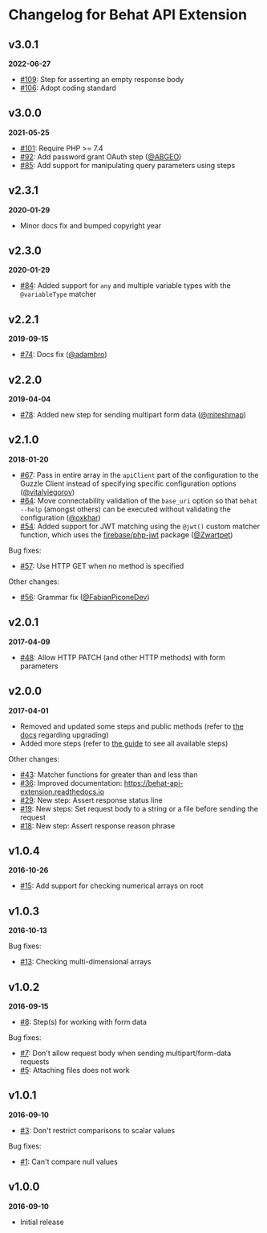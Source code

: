 Changelog for Behat API Extension
=================================

v3.0.1
------
__2022-06-27__

* [#109](https://github.com/imbo/behat-api-extension/pull/109): Step for asserting an empty response body
* [#106](https://github.com/imbo/behat-api-extension/issues/106): Adopt coding standard

v3.0.0
------
__2021-05-25__

* [#101](https://github.com/imbo/behat-api-extension/issues/101): Require PHP >= 7.4
* [#92](https://github.com/imbo/behat-api-extension/pull/92): Add password grant OAuth step ([@ABGEO](https://github.com/ABGEO))
* [#85](https://github.com/imbo/behat-api-extension/pull/85): Add support for manipulating query parameters using steps

v2.3.1
------
__2020-01-29__

* Minor docs fix and bumped copyright year

v2.3.0
------
__2020-01-29__

* [#84](https://github.com/imbo/behat-api-extension/pull/84): Added support for `any` and multiple variable types with the `@variableType` matcher

v2.2.1
------
__2019-09-15__

* [#74](https://github.com/imbo/behat-api-extension/pull/74): Docs fix ([@adambro](https://github.com/adambro))

v2.2.0
------
__2019-04-04__

* [#78](https://github.com/imbo/behat-api-extension/pull/78): Added new step for sending multipart form data ([@miteshmap](https://github.com/miteshmap))

v2.1.0
------
__2018-01-20__

* [#67](https://github.com/imbo/behat-api-extension/pull/67): Pass in entire array in the `apiClient` part of the configuration to the Guzzle Client instead of specifying specific configuration options ([@vitalyiegorov](https://github.com/vitalyiegorov))
* [#64](https://github.com/imbo/behat-api-extension/pull/64): Move connectability validation of the `base_uri` option so that `behat --help` (amongst others) can be executed without validating the configuration ([@oxkhar](https://github.com/oxkhar))
* [#54](https://github.com/imbo/behat-api-extension/pull/54): Added support for JWT matching using the `@jwt()` custom matcher function, which uses the [firebase/php-jwt](https://packagist.org/packages/firebase/php-jwt) package ([@Zwartpet](https://github.com/Zwartpet))

Bug fixes:

* [#57](https://github.com/imbo/behat-api-extension/pull/57): Use HTTP GET when no method is specified

Other changes:

* [#56](https://github.com/imbo/behat-api-extension/pull/56): Grammar fix ([@FabianPiconeDev](https://github.com/FabianPiconeDev))

v2.0.1
------
__2017-04-09__

* [#48](https://github.com/imbo/behat-api-extension/pull/48): Allow HTTP PATCH (and other HTTP methods) with form parameters

v2.0.0
------
__2017-04-01__

* Removed and updated some steps and public methods (refer to [the docs](https://behat-api-extension.readthedocs.io) regarding upgrading)
* Added more steps (refer to [the guide](https://behat-api-extension.readthedocs.io) to see all available steps)

Other changes:

* [#43](https://github.com/imbo/behat-api-extension/issues/43): Matcher functions for greater than and less than
* [#36](https://github.com/imbo/behat-api-extension/issues/36): Improved documentation: https://behat-api-extension.readthedocs.io
* [#29](https://github.com/imbo/behat-api-extension/issues/29): New step: Assert response status line
* [#19](https://github.com/imbo/behat-api-extension/issues/19): New steps: Set request body to a string or a file before sending the request
* [#18](https://github.com/imbo/behat-api-extension/issues/18): New step: Assert response reason phrase

v1.0.4
------
__2016-10-26__

* [#15](https://github.com/imbo/behat-api-extension/issues/15): Add support for checking numerical arrays on root

v1.0.3
------
__2016-10-13__

Bug fixes:

* [#13](https://github.com/imbo/behat-api-extension/issues/13): Checking multi-dimensional arrays

v1.0.2
------
__2016-09-15__

* [#8](https://github.com/imbo/behat-api-extension/issues/8): Step(s) for working with form data

Bug fixes:

* [#7](https://github.com/imbo/behat-api-extension/issues/7): Don't allow request body when sending multipart/form-data requests
* [#5](https://github.com/imbo/behat-api-extension/issues/5): Attaching files does not work

v1.0.1
------
__2016-09-10__

* [#3](https://github.com/imbo/behat-api-extension/issues/3): Don't restrict comparisons to scalar values

Bug fixes:

* [#1](https://github.com/imbo/behat-api-extension/issues/1): Can't compare null values

v1.0.0
------
__2016-09-10__

* Initial release
